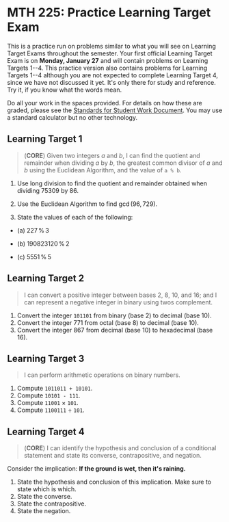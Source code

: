 # MTH 225: Practice Learning Target Exam

This is a practice run on problems similar to what you will see on Learning Target Exams throughout the semester. Your first official Learning Target Exam is on **Monday, January 27** and will contain problems on Learning Targets 1--4. This practice version also contains problems for Learning Targets 1--4 although you are not expected to complete Learning Target 4, since we have not discussed it yet. It's only there for study and reference. Try it, if you know what the words mean. 

Do all your work in the spaces provided. For details on how these are graded, please see the [Standards for Student Work Document](https://github.com/RobertTalbert/discretecs/blob/master/MTH225-Winter2025/course-docs/Standards%20for%20Student%20Work%20MTH%20225%20W25.md). You may use a standard calculator but no other technology. 

## Learning Target 1

> (**CORE**) Given two integers $a$ and $b$, I can find the quotient and remainder when dividing $a$ by $b$, the greatest common divisor of $a$ and $b$ using the Euclidean Algorithm, and the value of `a % b`.

1. Use long division to find the quotient and remainder obtained when dividing $75309$ by $86$.

2. Use the Euclidean Algorithm to find $\gcd(96, 729)$. 

3. State the values of each of the following: 

- (a) $227 \, \% \, 3$ 

- (b) $190823120 \, \% \, 2$

- (c) $5551 \, \% \, 5$





## Learning Target 2

>I can convert a positive integer between bases 2, 8, 10, and 16; and I can represent a negative integer in binary using twos complement.

1. Convert the integer `101101` from binary (base 2) to decimal (base 10). 
2. Convert the integer $771$ from octal (base 8) to decimal (base 10). 
3. Convert the integer 867 from decimal (base 10) to hexadecimal (base 16). 







## Learning Target 3

> I can perform arithmetic operations on binary numbers. 

1. Compute `1011011 + 10101`.
2. Compute `10101 - 111`. 
3. Compute `11001` $\times$ `101`. 
4. Compute `1100111` $\div$ `101`. 







## Learning Target 4

>(**CORE**) I can identify the hypothesis and conclusion of a conditional statement and state its converse, contrapositive, and negation.

Consider the implication: **If the ground is wet, then it's raining.** 

1. State the hypothesis and conclusion of this implication. Make sure to state which is which. 
2. State the converse. 
3. State the contrapositive. 
4. State the negation. 